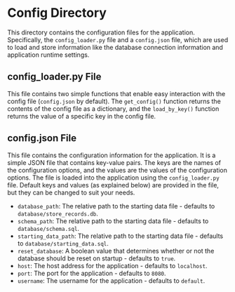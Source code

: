 # Config Directory

This directory contains the configuration files for the application. Specifically, the `config_loader.py` file and a `config.json` file, which are used to load and store information like the database connection information and application runtime settings.

## config_loader.py File

This file contains two simple functions that enable easy interaction with the config file (`config.json` by default). The `get_config()` function returns the contents of the config file as a dictionary, and the `load_by_key()` function returns the value of a specific key in the config file.

## config.json File

This file contains the configuration information for the application. It is a simple JSON file that contains key-value pairs. The keys are the names of the configuration options, and the values are the values of the configuration options. The file is loaded into the application using the `config_loader.py` file. Default keys and values (as explained below) are provided in the file, but they can be changed to suit your needs.

- `database_path`: The relative path to the starting data file - defaults to `database/store_records.db`.
- `schema_path`: The relative path to the starting data file - defaults to `database/schema.sql`.
- `starting_data_path`: The relative path to the starting data file - defaults to `database/starting_data.sql`.
- `reset_database`: A boolean value that determines whether or not the database should be reset on startup - defaults to `true`.
- `host`: The host address for the application - defaults to `localhost`.
- `port`: The port for the application - defaults to `8080`.
- `username`: The username for the application - defaults to `default`.
